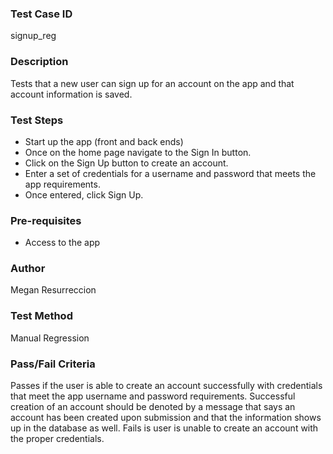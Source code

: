 ### Test Case ID
signup_reg

### Description
Tests that a new user can sign up for an account on the app and that account information is saved.

### Test Steps
- Start up the app (front and back ends)
- Once on the home page navigate to the Sign In button.
- Click on the Sign Up button to create an account.
- Enter a set of credentials for a username and password that meets the app requirements.
- Once entered, click Sign Up.

### Pre-requisites
- Access to the app

### Author
Megan Resurreccion

### Test Method
Manual Regression

### Pass/Fail Criteria
Passes if the user is able to create an account successfully with credentials that meet the app username and password requirements. Successful creation of an account should be denoted by a message that says an account has been created upon submission and that the information shows up in the database as well.
Fails is user is unable to create an account with the proper credentials.
